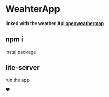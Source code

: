 <h1>WeahterApp</h1>
<h4>linked with the weather Api<a href="https://openweathermap.org/"> openweathermap</a></h4>

<h2>npm i</h2>
<p>instal package</p>
<h2>lite-server</h2>
<p>run the app</p>

<p>❤️</p>
